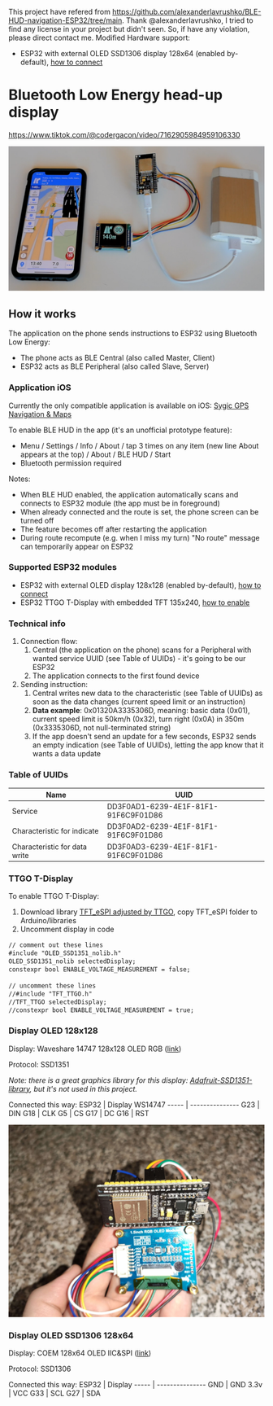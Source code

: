 This project have refered from https://github.com/alexanderlavrushko/BLE-HUD-navigation-ESP32/tree/main.
Thank @alexanderlavrushko, I tried to find any license in your project but didn't seen. So, if have any violation, please direct contact me.
Modified Hardware support:
* ESP32 with external OLED SSD1306 display 128x64 (enabled by-default), [how to connect](https://github.com/alexanderlavrushko/BLE-HUD-navigation-ESP32#display-oled-128x64)

# Bluetooth Low Energy head-up display

https://www.tiktok.com/@codergacon/video/7162905984959106330

![Prototype](/images/IMG_BLE_HUD.png)

## How it works
The application on the phone sends instructions to ESP32 using Bluetooth Low Energy:
* The phone acts as BLE Central (also called Master, Client)
* ESP32 acts as BLE Peripheral (also called Slave, Server)

### Application iOS
Currently the only compatible application is available on iOS: [Sygic GPS Navigation & Maps](https://apps.apple.com/us/app/sygic-gps-navigation-maps/id585193266)

To enable BLE HUD in the app (it's an unofficial prototype feature):
* Menu / Settings / Info / About / tap 3 times on any item (new line About appears at the top) / About / BLE HUD / Start
* Bluetooth permission required

Notes:
* When BLE HUD enabled, the application automatically scans and connects to ESP32 module (the app must be in foreground)
* When already connected and the route is set, the phone screen can be turned off
* The feature becomes off after restarting the application
* During route recompute (e.g. when I miss my turn) "No route" message can temporarily appear on ESP32 

### Supported ESP32 modules
* ESP32 with external OLED display 128x128 (enabled by-default), [how to connect](https://github.com/alexanderlavrushko/BLE-HUD-navigation-ESP32#display-oled-128x128)
* ESP32 TTGO T-Display with embedded TFT 135x240, [how to enable](https://github.com/alexanderlavrushko/BLE-HUD-navigation-ESP32#ttgo-t-display)

### Technical info
1. Connection flow:
   1. Central (the application on the phone) scans for a Peripheral with wanted service UUID (see Table of UUIDs) - it's going to be our ESP32
   1. The application connects to the first found device
1. Sending instruction:
   1. Central writes new data to the characteristic (see Table of UUIDs) as soon as the data changes (current speed limit or an instruction)
   1. **Data example**: 0x01320A3335306D, meaning: basic data (0x01), current speed limit is 50km/h (0x32), turn right (0x0A) in 350m (0x3335306D, not null-terminated string)
   1. If the app doesn't send an update for a few seconds, ESP32 sends an empty indication (see Table of UUIDs), letting the app know that it wants a data update

### Table of UUIDs
Name | UUID
----- | ---------------
Service | DD3F0AD1-6239-4E1F-81F1-91F6C9F01D86
Characteristic for indicate | DD3F0AD2-6239-4E1F-81F1-91F6C9F01D86
Characteristic for data write | DD3F0AD3-6239-4E1F-81F1-91F6C9F01D86

### TTGO T-Display
To enable TTGO T-Display:
1. Download library [TFT_eSPI adjusted by TTGO](https://github.com/Xinyuan-LilyGO/TTGO-T-Display), copy TFT_eSPI folder to Arduino/libraries
1. Uncomment display in code
```
// comment out these lines 
#include "OLED_SSD1351_nolib.h"
OLED_SSD1351_nolib selectedDisplay;
constexpr bool ENABLE_VOLTAGE_MEASUREMENT = false;

// uncomment these lines
//#include "TFT_TTGO.h"
//TFT_TTGO selectedDisplay;
//constexpr bool ENABLE_VOLTAGE_MEASUREMENT = true;
```

### Display OLED 128x128
Display: Waveshare 14747 128x128 OLED RGB ([link](https://www.waveshare.com/1.5inch-rgb-oled-module.htm))

Protocol: SSD1351

*Note: there is a great graphics library for this display: [Adafruit-SSD1351-library](https://github.com/adafruit/Adafruit-SSD1351-library), but it's not used in this project.*

Connected this way:
ESP32 | Display WS14747
----- | ---------------
G23 | DIN
G18 | CLK
G5 | CS
G17 | DC
G16 | RST

![Display connection](/images/IMG_Display_connection.jpg)


### Display OLED SSD1306 128x64
Display: COEM 128x64 OLED IIC&SPI ([link](https://shopee.vn/B%E1%BA%A3ng-m%E1%BA%A1ch-m%C3%A0n-h%C3%ACnh-LCD-OLED-SSD1306-12864-0.96-inch-IIC-SPI-7-4-ch%E1%BA%A5u-nhi%E1%BB%81u-m%C3%A0u-s%E1%BA%AFc-cho-Arduino-i.148048328.16649282999?sp_atk=144d4113-5f2a-4d0f-880d-6ac3cff1494c&xptdk=144d4113-5f2a-4d0f-880d-6ac3cff1494c))

Protocol: SSD1306

Connected this way:
ESP32 | Display
----- | ---------------
GND | GND
3.3v | VCC
G33 | SCL
G27 | SDA
